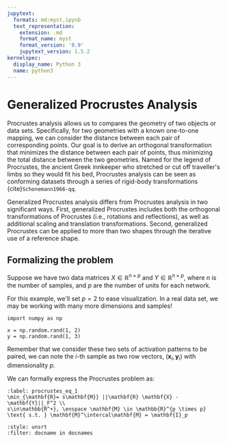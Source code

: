 ```yaml
---
jupytext:
  formats: md:myst,ipynb
  text_representation:
    extension: .md
    format_name: myst
    format_version: '0.9'
    jupytext_version: 1.5.2
kernelspec:
  display_name: Python 3
  name: python3
---
```


# Generalized Procrustes Analysis

Procrustes analysis allows us to compares the geometry of two objects or data sets.
Specifically, for two geometries with a known one-to-one mapping,
we can consider the distance between each pair of corresponding points.
Our goal is to derive an orthogonal transformation that minimizes the distance between each pair of points, thus minimizing the total distance between the two geometries.
Named for the legend of Procrustes,
the ancient Greek innkeeper who stretched or cut off traveller's limbs so they would fit his bed,
Procrustes analysis can be seen as conforming datasets through a series of rigid-body transformations {cite}`Schonemann1966-qq`.

Generalized Procrustes analysis differs from Procrustes analysis in two significant ways.
First, generalized Procrustes includes both the orthogonal transformations of Procrustes (i.e., rotations and reflections),
as well as additional scaling and translation transformations.
Second, generalized Procrustes can be applied to more than two shapes through the iterative use of a reference shape.

## Formalizing the problem

Suppose we have two data matrices
$X \in \mathbb{R}^{n \times p}$ and
$Y \in \mathbb{R}^{n \times p}$,
where $n$ is the number of samples,
and $p$ are the number of units for each network.

For this example, we'll set $p=2$ to ease visualization.
In a real data set, we may be working with many more dimensions and samples!

```{code} python3
import numpy as np

x = np.random.rand(1, 2)
y = np.random.rand(1, 3)
```

Remember that we consider these two sets of activation patterns to be paired,
we can note the $i$-th sample as two row vectors,
$(\mathbf{x}_i, \mathbf{y}_i)$ with dimensionality $p$.

We can formally express the Procrustes problem as:

```{math}
:label: procrustes_eq_1
\min_{\mathbf{R}= s\mathbf{M}} ||\mathbf{R} \mathbf{X} - \mathbf{Y}||_F^2 \\
s\in\mathbb{R^+}, \enspace \mathbf{M} \in \mathbb{R}^{p \times p} \text{ s.t. } \mathbf{M}^\intercal\mathbf{M} = \mathbf{I}_p
```

```{bibliography} references.bib
:style: unsrt
:filter: docname in docnames
```
